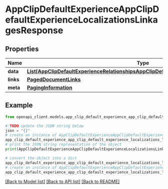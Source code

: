 # AppClipDefaultExperienceAppClipDefaultExperienceLocalizationsLinkagesResponse


## Properties

Name | Type | Description | Notes
------------ | ------------- | ------------- | -------------
**data** | [**List[AppClipDefaultExperienceRelationshipsAppClipDefaultExperienceLocalizationsDataInner]**](AppClipDefaultExperienceRelationshipsAppClipDefaultExperienceLocalizationsDataInner.md) |  | 
**links** | [**PagedDocumentLinks**](PagedDocumentLinks.md) |  | 
**meta** | [**PagingInformation**](PagingInformation.md) |  | [optional] 

## Example

```python
from openapi_client.models.app_clip_default_experience_app_clip_default_experience_localizations_linkages_response import AppClipDefaultExperienceAppClipDefaultExperienceLocalizationsLinkagesResponse

# TODO update the JSON string below
json = "{}"
# create an instance of AppClipDefaultExperienceAppClipDefaultExperienceLocalizationsLinkagesResponse from a JSON string
app_clip_default_experience_app_clip_default_experience_localizations_linkages_response_instance = AppClipDefaultExperienceAppClipDefaultExperienceLocalizationsLinkagesResponse.from_json(json)
# print the JSON string representation of the object
print(AppClipDefaultExperienceAppClipDefaultExperienceLocalizationsLinkagesResponse.to_json())

# convert the object into a dict
app_clip_default_experience_app_clip_default_experience_localizations_linkages_response_dict = app_clip_default_experience_app_clip_default_experience_localizations_linkages_response_instance.to_dict()
# create an instance of AppClipDefaultExperienceAppClipDefaultExperienceLocalizationsLinkagesResponse from a dict
app_clip_default_experience_app_clip_default_experience_localizations_linkages_response_from_dict = AppClipDefaultExperienceAppClipDefaultExperienceLocalizationsLinkagesResponse.from_dict(app_clip_default_experience_app_clip_default_experience_localizations_linkages_response_dict)
```
[[Back to Model list]](../README.md#documentation-for-models) [[Back to API list]](../README.md#documentation-for-api-endpoints) [[Back to README]](../README.md)


